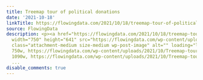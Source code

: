 ```yaml
---
title: Treemap tour of political donations
date: '2021-10-18'
linkTitle: https://flowingdata.com/2021/10/18/treemap-tour-of-political-donations/
source: FlowingData
description: <p><a href="https://flowingdata.com/2021/10/18/treemap-tour-of-political-donations/"><img
  width="750" height="641" src="https://flowingdata.com/wp-content/uploads/2021/10/Treemap-tour-of-political-donations-ABC-750x641.png"
  class="attachment-medium size-medium wp-post-image" alt="" loading="lazy" srcset="https://flowingdata.com/wp-content/uploads/2021/10/Treemap-tour-of-political-donations-ABC-750x641.png
  750w, https://flowingdata.com/wp-content/uploads/2021/10/Treemap-tour-of-political-donations-ABC-1090x931.png
  1090w, https://flowingdata.com/wp-content/uploads/2021/10/Treemap-tour-of-politic
  ...
disable_comments: true
---
```

<p><a href="https://flowingdata.com/2021/10/18/treemap-tour-of-political-donations/"><img width="750" height="641" src="https://flowingdata.com/wp-content/uploads/2021/10/Treemap-tour-of-political-donations-ABC-750x641.png" class="attachment-medium size-medium wp-post-image" alt="" loading="lazy" srcset="https://flowingdata.com/wp-content/uploads/2021/10/Treemap-tour-of-political-donations-ABC-750x641.png 750w, https://flowingdata.com/wp-content/uploads/2021/10/Treemap-tour-of-political-donations-ABC-1090x931.png 1090w, https://flowingdata.com/wp-content/uploads/2021/10/Treemap-tour-of-politic ...